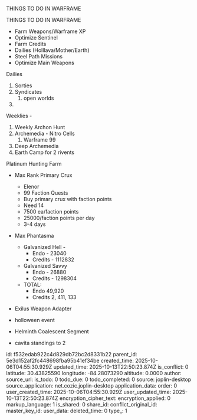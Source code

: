 THINGS TO DO IN WARFRAME

THINGS TO DO IN WARFRAME

- Farm Weapons/Warframe XP
- Optimize Sentinel
- Farm Credits
- Dailies (Holllava/Mother/Earth)
- Steel Path Missions
- Optimize Main Weapons

Dailies
1. Sorties
2. Syndicates
	1. open worlds
3. 

  Weeklies -
  1. Weekly Archon Hunt
  2. Archemedia - Nitro Cells
	  1. Warframe 99
  3. Deep Archemedia
  4. Earth Camp for 2 rivents
  
 
Platinum
Hunting Farm



- Max Rank Primary Crux
	- Elenor
	- 99 Faction Quests
	- Buy primary crux with faction points
	- Need 14
	- 7500 ea/faction points
	- 25000/faction points per day
	- 3-4 days

- Max Phantasma
	- Galvanized Hell -
		- Endo - 23040
		- Credits - 1112832
	- Galvanized Savvy
		- Endo - 26880
		- Credits - 1298304
	-  TOTAL:
		-  Endo 49,920
		-  Credits 2, 411, 133
	 

- Exilus Weapon Adapter

- holloween event

- Helminth Coalescent Segment
- cavita standings to 2
  

id: f532edab922c4d829db72bc2d8331b22
parent_id: 5e3d152af2fc448698fba95b41ef34be
created_time: 2025-10-06T04:55:30.929Z
updated_time: 2025-10-13T22:50:23.874Z
is_conflict: 0
latitude: 30.43825590
longitude: -84.28073290
altitude: 0.0000
author: 
source_url: 
is_todo: 0
todo_due: 0
todo_completed: 0
source: joplin-desktop
source_application: net.cozic.joplin-desktop
application_data: 
order: 0
user_created_time: 2025-10-06T04:55:30.929Z
user_updated_time: 2025-10-13T22:50:23.874Z
encryption_cipher_text: 
encryption_applied: 0
markup_language: 1
is_shared: 0
share_id: 
conflict_original_id: 
master_key_id: 
user_data: 
deleted_time: 0
type_: 1